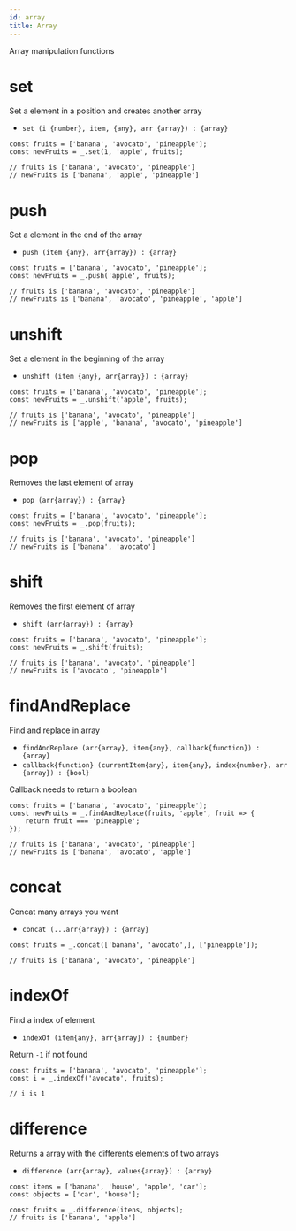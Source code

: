 ```yaml
---
id: array
title: Array
---
```

Array manipulation functions

# set
Set a element in a position and creates another array

 - `set (i {number}, item, {any}, arr {array}) : {array}`

```
const fruits = ['banana', 'avocato', 'pineapple'];
const newFruits = _.set(1, 'apple', fruits);

// fruits is ['banana', 'avocato', 'pineapple']
// newFruits is ['banana', 'apple', 'pineapple']
```

# push
Set a element in the end of the array

 - `push (item {any}, arr{array}) : {array}`

```
const fruits = ['banana', 'avocato', 'pineapple'];
const newFruits = _.push('apple', fruits);

// fruits is ['banana', 'avocato', 'pineapple']
// newFruits is ['banana', 'avocato', 'pineapple', 'apple']
```
# unshift
Set a element in the beginning of the array

 - `unshift (item {any}, arr{array}) : {array}`

```
const fruits = ['banana', 'avocato', 'pineapple'];
const newFruits = _.unshift('apple', fruits);

// fruits is ['banana', 'avocato', 'pineapple']
// newFruits is ['apple', 'banana', 'avocato', 'pineapple']
```

# pop
Removes the last element of array

 - `pop (arr{array}) : {array}`

```
const fruits = ['banana', 'avocato', 'pineapple'];
const newFruits = _.pop(fruits);

// fruits is ['banana', 'avocato', 'pineapple']
// newFruits is ['banana', 'avocato']
```
# shift
Removes the first element of array

 - `shift (arr{array}) : {array}`

```
const fruits = ['banana', 'avocato', 'pineapple'];
const newFruits = _.shift(fruits);

// fruits is ['banana', 'avocato', 'pineapple']
// newFruits is ['avocato', 'pineapple']
```

# findAndReplace
Find and replace in array
 - `findAndReplace (arr{array}, item{any}, callback{function}) : {array}`
 - `callback{function} (currentItem{any}, item{any}, index{number}, arr {array}) : {bool}`

Callback needs to return a boolean

```
const fruits = ['banana', 'avocato', 'pineapple'];
const newFruits = _.findAndReplace(fruits, 'apple', fruit => {
    return fruit === 'pineapple';
});

// fruits is ['banana', 'avocato', 'pineapple']
// newFruits is ['banana', 'avocato', 'apple']
```
# concat
Concat many arrays you want

 - `concat (...arr{array}) : {array}`

```
const fruits = _.concat(['banana', 'avocato',], ['pineapple']);

// fruits is ['banana', 'avocato', 'pineapple']
```
# indexOf
Find a index of element

 - `indexOf (item{any}, arr{array}) : {number}`

Return `-1` if not found

```
const fruits = ['banana', 'avocato', 'pineapple'];
const i = _.indexOf('avocato', fruits);

// i is 1
```
# difference
Returns a array with the differents elements of two arrays

 - `difference (arr{array}, values{array}) : {array}`

```
const itens = ['banana', 'house', 'apple', 'car'];
const objects = ['car', 'house'];

const fruits = _.difference(itens, objects);
// fruits is ['banana', 'apple']
```

